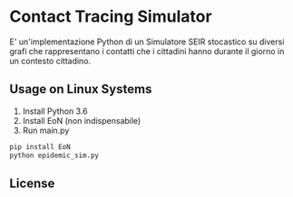 # Contact Tracing Simulator

E' un'implementazione Python di un Simulatore SEIR stocastico su diversi grafi che rappresentano
i contatti che i cittadini hanno durante il giorno in un contesto cittadino.

## Usage on Linux Systems

1. Install Python 3.6
2. Install EoN (non indispensabile)
3. Run main.py

```bash
pip install EoN
python epidemic_sim.py
```

## License

